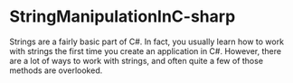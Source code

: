 # StringManipulationInC-sharp
Strings are a fairly basic part of C#. In fact, you usually learn how to work with strings the first time you create an application in C#. However, there are a lot of ways to work with strings, and often quite a few of those methods are overlooked.
